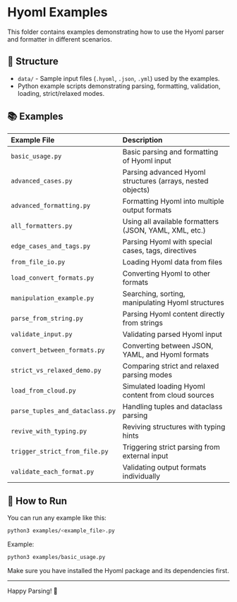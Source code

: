 # Hyoml Examples

This folder contains examples demonstrating how to use the Hyoml parser and formatter in different scenarios.

## 📂 Structure

- `data/` - Sample input files (`.hyoml`, `.json`, `.yml`) used by the examples.
- Python example scripts demonstrating parsing, formatting, validation, loading, strict/relaxed modes.

## 📚 Examples

| Example File | Description |
|:-------------|:------------|
| `basic_usage.py` | Basic parsing and formatting of Hyoml input |
| `advanced_cases.py` | Parsing advanced Hyoml structures (arrays, nested objects) |
| `advanced_formatting.py` | Formatting Hyoml into multiple output formats |
| `all_formatters.py` | Using all available formatters (JSON, YAML, XML, etc.) |
| `edge_cases_and_tags.py` | Parsing Hyoml with special cases, tags, directives |
| `from_file_io.py` | Loading Hyoml data from files |
| `load_convert_formats.py` | Converting Hyoml to other formats |
| `manipulation_example.py` | Searching, sorting, manipulating Hyoml structures |
| `parse_from_string.py` | Parsing Hyoml content directly from strings |
| `validate_input.py` | Validating parsed Hyoml input |
| `convert_between_formats.py` | Converting between JSON, YAML, and Hyoml formats |
| `strict_vs_relaxed_demo.py` | Comparing strict and relaxed parsing modes |
| `load_from_cloud.py` | Simulated loading Hyoml content from cloud sources |
| `parse_tuples_and_dataclass.py` | Handling tuples and dataclass parsing |
| `revive_with_typing.py` | Reviving structures with typing hints |
| `trigger_strict_from_file.py` | Triggering strict parsing from external input |
| `validate_each_format.py` | Validating output formats individually |

## 🚀 How to Run

You can run any example like this:

```bash
python3 examples/<example_file>.py
```

Example:

```bash
python3 examples/basic_usage.py
```

Make sure you have installed the Hyoml package and its dependencies first.

---

Happy Parsing! 🎯
